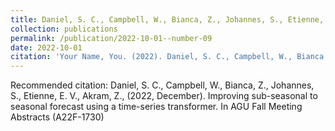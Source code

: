 ```yaml
---
title: Daniel, S. C., Campbell, W., Bianca, Z., Johannes, S., Etienne, E. V., Akram, Z., (2022, December). Improving sub-seasonal to seasonal forecast using a time-series transformer. In AGU Fall Meeting Abstracts (A22F-1730)
collection: publications
permalink: /publication/2022-10-01--number-09
date: 2022-10-01
citation: 'Your Name, You. (2022). Daniel, S. C., Campbell, W., Bianca, Z., Johannes, S., Etienne, E. V., Akram, Z., (2022, December). Improving sub-seasonal to seasonal forecast using a time-series transformer. In AGU Fall Meeting Abstracts (A22F-1730) <i>Journal X</i>. 1(1).'
---
```


Recommended citation: Daniel, S. C., Campbell, W., Bianca, Z., Johannes, S., Etienne, E. V., Akram, Z., (2022, December). Improving sub-seasonal to seasonal forecast using a time-series transformer. In AGU Fall Meeting Abstracts (A22F-1730)
